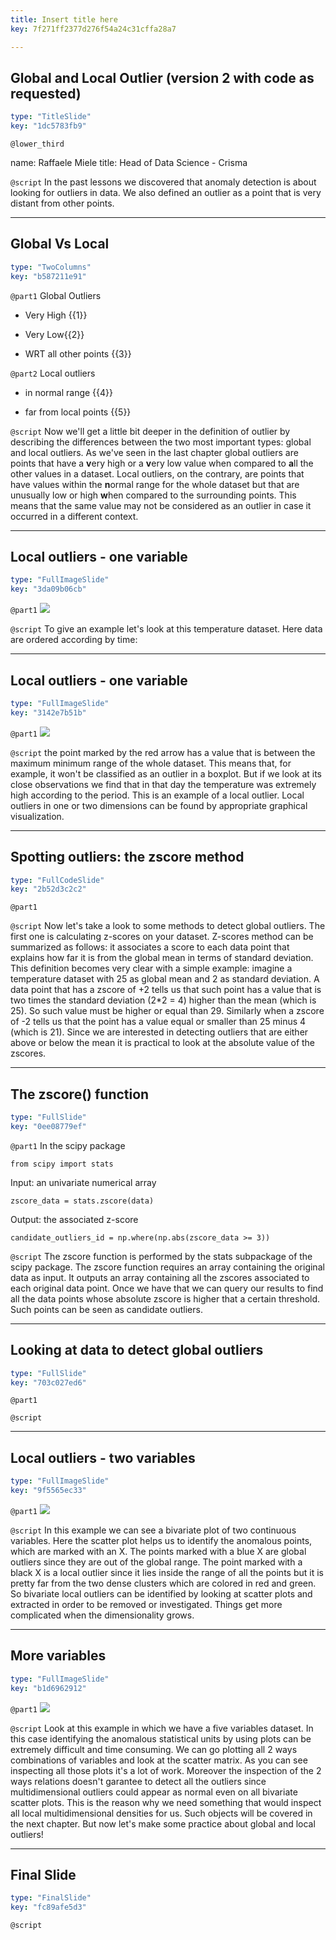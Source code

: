 ```yaml
---
title: Insert title here
key: 7f271ff2377d276f54a24c31cffa28a7

---
```

## Global and Local Outlier (version 2 with code as requested)

```yaml
type: "TitleSlide"
key: "1dc5783fb9"
```

`@lower_third`

name: Raffaele Miele
title: Head of Data Science - Crisma


`@script`
In the past lessons we discovered that anomaly detection is about looking for outliers in data. We also defined an outlier as a point that is very distant from other points.


---
## Global Vs Local

```yaml
type: "TwoColumns"
key: "b587211e91"
```

`@part1`
Global Outliers

- Very High {{1}}

- Very Low{{2}}

- WRT all other points {{3}}


`@part2`
Local outliers

- in normal range {{4}}

- far from local points {{5}}


`@script`
Now we'll get a little bit deeper in the definition of outlier by describing the differences between the two most important types: global and local outliers. 
As we've seen in the last chapter global outliers are points that have a **v**ery high or a **v**ery low value when compared to **a**ll the other values in a dataset. 
Local outliers, on the contrary, are points that have values within the **n**ormal range for the whole dataset but that are unusually low or high **w**hen compared to the surrounding points.
This means that the same value may not be considered as an outlier in case it occurred in a different context.


---
## Local outliers - one variable

```yaml
type: "FullImageSlide"
key: "3da09b06cb"
```

`@part1`
![](https://assets.datacamp.com/production/repositories/3976/datasets/b928709eef331399e258325202345ac50649a300/Slide%203.PNG)


`@script`
To give an example let's look at this temperature dataset. Here data are ordered according by time:


---
## Local outliers - one variable

```yaml
type: "FullImageSlide"
key: "3142e7b51b"
```

`@part1`
![](https://assets.datacamp.com/production/repositories/3976/datasets/2cbe00a1b8d71b48bcbdfb75c34fd2880f73243c/Slide%203_2.PNG)


`@script`
the point marked by the red arrow has a value that is between the maximum minimum range of the whole dataset. This means that, for example, it won't be classified as an outlier in a boxplot.
But if we look at its close observations we find that in that day the temperature was extremely high according to the period. This is an example of a local outlier. 
Local outliers in one or two dimensions can be found by appropriate graphical visualization.


---
## Spotting outliers: the zscore method

```yaml
type: "FullCodeSlide"
key: "2b52d3c2c2"
```

`@part1`



`@script`
Now let's take a look to some methods to detect global outliers. The first one is calculating z-scores on your dataset. Z-scores method can be summarized as follows: it associates a score to each data point that explains how far it is from the global mean in terms of standard deviation. This definition becomes very clear with a simple example: imagine a temperature dataset with 25 as global mean and 2 as standard deviation. A data point that has a zscore of +2 tells us that such point has a value that is two times the standard deviation (2*2 = 4) higher than the mean (which is 25). So such value must be higher or equal than 29. Similarly when a zscore of -2 tells us that the point has a value equal or smaller than 25 minus 4 (which is 21). Since we are interested in detecting outliers that are either above or below the mean it is practical to look at the absolute value of the zscores.


---
## The zscore() function

```yaml
type: "FullSlide"
key: "0ee08779ef"
```

`@part1`
In the scipy package
```
from scipy import stats
```
Input: an univariate numerical array
```
zscore_data = stats.zscore(data)
```
Output: the associated z-score
```
candidate_outliers_id = np.where(np.abs(zscore_data >= 3))
```


`@script`
The zscore function is performed by the stats subpackage of the scipy package. The zscore function requires an array containing the original data as input. It outputs an array containing all the zscores associated to each original data point. Once we have that we can query our results to find all the data points whose absolute zscore is higher that a certain threshold. Such points can be seen as candidate outliers.


---
## Looking at data to detect global outliers

```yaml
type: "FullSlide"
key: "703c027ed6"
```

`@part1`



`@script`



---
## Local outliers - two variables

```yaml
type: "FullImageSlide"
key: "9f5565ec33"
```

`@part1`
![](https://assets.datacamp.com/production/repositories/3976/datasets/8875ee09699161b4a36484eebe92f9efea2c3395/Slide%204.png)


`@script`
In this example we can see a bivariate plot of two continuous variables. Here the scatter plot helps us to identify the anomalous points, which are marked with an X. 
The points marked with a blue X are global outliers since they are  out of the global range. 
The point marked with a black X is a local outlier since it lies inside the range of all the points but it is pretty far from the two dense clusters which are colored in red and green. 
So bivariate local outliers can be identified by looking at scatter plots and extracted in order to be removed or investigated. 
Things get more complicated when the dimensionality grows.


---
## More variables

```yaml
type: "FullImageSlide"
key: "b1d6962912"
```

`@part1`
![](https://assets.datacamp.com/production/repositories/3976/datasets/ba2738be6361ae1843ee3bd97e5067d74f0d1c2c/slide%205.png)


`@script`
Look at this example in which we have a five variables dataset. 
In this case identifying the anomalous statistical units by using plots can be extremely difficult and time consuming. We can go plotting all 2 ways combinations of variables and look at the scatter matrix. As you can see inspecting all those plots it's a lot of work. Moreover the inspection of the 2 ways relations doesn't garantee to detect all the outliers since multidimensional outliers could appear as normal even on all bivariate scatter plots. This is the reason why we need something that would inspect all local multidimensional densities for us. Such objects will be covered in the next chapter. But now let's make some practice about global and local outliers!


---
## Final Slide

```yaml
type: "FinalSlide"
key: "fc89afe5d3"
```

`@script`


